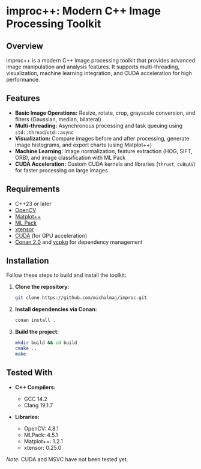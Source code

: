 # improc++: Modern C++ Image Processing Toolkit

## Overview
improc++ is a modern C++ image processing toolkit that provides advanced image manipulation and analysis features. It supports multi-threading, visualization, machine learning integration, and CUDA acceleration for high performance.

## Features
- **Basic Image Operations:** Resize, rotate, crop, grayscale conversion, and filters (Gaussian, median, bilateral)
- **Multi-threading:** Asynchronous processing and task queuing using `std::thread`/`std::async`
- **Visualization:** Compare images before and after processing, generate image histograms, and export charts (using Matplot++)
- **Machine Learning:** Image normalization, feature extraction (HOG, SIFT, ORB), and image classification with ML Pack
- **CUDA Acceleration:** Custom CUDA kernels and libraries (`thrust`, `cuBLAS`) for faster processing on large images

## Requirements
- C++23 or later
- [OpenCV](https://opencv.org/)
- [Matplot++](https://github.com/alandefreitas/matplotplusplus)
- [ML Pack](https://www.mlpack.org/)
- [xtensor](https://xtensor.readthedocs.io/en/latest/index.html)
- [CUDA](https://developer.nvidia.com/cuda-zone) (for GPU acceleration)
- [Conan 2.0](https://conan.io/) and [vcpkg](https://github.com/microsoft/vcpkg) for dependency management

## Installation
Follow these steps to build and install the toolkit:

1. **Clone the repository:**
   ```bash
   git clone https://github.com/michalmaj/improc.git
   ```
2. **Install dependencies via Conan:**
   ```bash
   conan install .
   ```
3. **Build the project:**
   ```bash
   mkdir build && cd build
   cmake ..
   make
   ```

## Tested With

- **C++ Compilers:**
   - GCC 14.2
   - Clang 19.1.7

- **Libraries:**
   - OpenCV: 4.8.1
   - MLPack: 4.5.1
   - Matplot++: 1.2.1
   - xtensor: 0.25.0

*Note:* CUDA and MSVC have not been tested yet.
